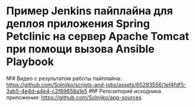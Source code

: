 # Пример Jenkins пайплайна для деплоя приложения Spring Petclinic на сервер Apache Tomcat при помощи вызова Ansible Playbook
№# Видео с результатом работы пайплайна:
https://github.com/Solnijko/scripts-and-jobs/assets/65293556/1ef4fdf5-3ab5-4e4d-a4e4-c2f89658a1e5
#№ Репозиторий исходника приложения: 
https://github.com/Solnijko/app-sources
